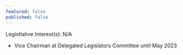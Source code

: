 ```yaml
---
featured: false
published: false
---
```

Legistlative Interest(s): N/A

* Vice Chairman at Delegated Legislators Committee until May 2023